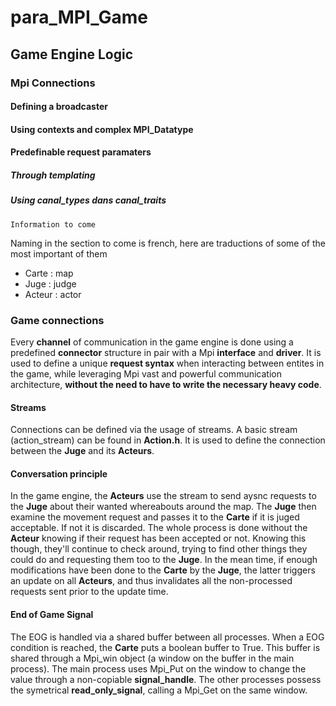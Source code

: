 # para_MPI_Game

## Game Engine Logic

### Mpi Connections

#### Defining a broadcaster

#### Using contexts and complex MPI_Datatype

#### Predefinable request paramaters

##### Through templating

##### Using canal_types dans canal_traits

    Information to come
    
Naming in the section to come is french, here are traductions of some of the most important of them

- Carte  : map
- Juge   : judge
- Acteur : actor
    
### Game connections

Every **channel** of communication in the game engine is done using a predefined **connector** structure in pair with a 
Mpi **interface** and **driver**. It is used to define a unique **request syntax** when interacting between entites in the 
game, while leveraging Mpi vast and powerful communication architecture, **without the need to have to write the necessary heavy
code**.

#### Streams

Connections can be defined via the usage of streams. A basic stream (action_stream) can be found in **Action.h**. It is
used to define the connection between the **Juge** and its **Acteurs**.

#### Conversation principle 

In the game engine, the **Acteurs** use the stream to send aysnc requests to the **Juge** about their wanted whereabouts around the map. 
The **Juge** then examine the movement request and passes it to the **Carte** if it is juged acceptable. If not it is discarded. The
whole process is done without the **Acteur** knowing if their request has been accepted or not. Knowing this though, they'll continue to
check around, trying to find other things they could do and requesting them too to the **Juge**. In the mean time, if enough modifications
have been done to the **Carte** by the **Juge**, the latter triggers an update on all **Acteurs**, and thus invalidates all the non-processed
requests sent prior to the update time.

#### End of Game Signal

The EOG is handled via a shared buffer between all processes. When a EOG condition is reached, the **Carte** puts a boolean buffer to True. This
buffer is shared through a Mpi_win object (a window on the buffer in the main process). The main process uses Mpi_Put on the window to change the
value through a non-copiable **signal_handle**. The other processes possess the symetrical **read_only_signal**, calling a Mpi_Get on the same window.